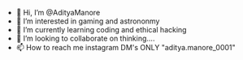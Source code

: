 - 👋 Hi, I’m @AdityaManore
- 👀 I’m interested in gaming and astrononmy
- 🌱 I’m currently learning coding and ethical hacking
- 💞️ I’m looking to collaborate on thinking....
- 📫 How to reach me instagram DM's ONLY "aditya.manore_0001"

<!---
AdityaManore/AdityaManore is a ✨ special ✨ repository because its `README.md` (this file) appears on your GitHub profile.
You can click the Preview link to take a look at your changes.
--->

